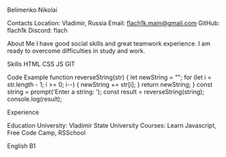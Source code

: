 Belimenko Nikolai

Contacts
Location: Vladimir, Russia
Email: flach1k.main@gmail.com
GitHub: flach1k
Discord: flach

About Me
I have good social skills and great teamwork experience. I am ready to overcome difficulties in study and work.

Skills
HTML
CSS
JS
GIT

Code Example
function reverseString(str) {
    let newString = "";
    for (let i = str.length - 1; i >= 0; i--) {
        newString += str[i];
    }
    return newString;
}
const string = prompt('Enter a string: ');
const result = reverseString(string);
console.log(result);

Experience

Education
University: Vladimir State University
Courses: Learn Javascript, Free Code Camp, RSSchool

English
B1
